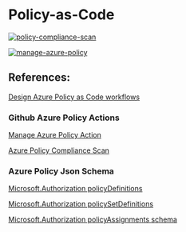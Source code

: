 # Policy-as-Code

[![policy-compliance-scan](https://github.com/ptsouk/Policy-as-Code/actions/workflows/policy-compliance-scan.yml/badge.svg?branch=main)](https://github.com/ptsouk/Policy-as-Code/actions/workflows/policy-compliance-scan.yml)

[![manage-azure-policy](https://github.com/ptsouk/Policy-as-Code/actions/workflows/manage-azure-policy.yml/badge.svg)](https://github.com/ptsouk/Policy-as-Code/actions/workflows/manage-azure-policy.yml)

## References:

[Design Azure Policy as Code workflows](https://docs.microsoft.com/en-us/azure/governance/policy/concepts/policy-as-code)

### Github Azure Policy Actions

[Manage Azure Policy Action](https://github.com/Azure/manage-azure-policy)

[Azure Policy Compliance Scan](https://github.com/marketplace/actions/azure-policy-compliance-scan?version=v0)

### Azure Policy Json Schema

[Microsoft.Authorization policyDefinitions](https://docs.microsoft.com/en-us/azure/templates/microsoft.authorization/policydefinitions?tabs=json)

[Microsoft.Authorization policySetDefinitions](https://docs.microsoft.com/en-us/azure/templates/microsoft.authorization/policysetdefinitions?tabs=json)

[Microsoft.Authorization policyAssignments schema](https://docs.microsoft.com/en-us/azure/templates/microsoft.authorization/policyassignments?tabs=json)